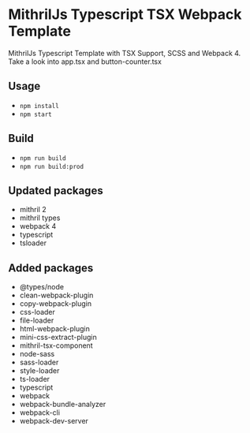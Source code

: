 # MithrilJs Typescript TSX Webpack Template

MithrilJs Typescript Template with TSX Support, SCSS and Webpack 4.
Take a look into app.tsx and button-counter.tsx

## Usage

-   `npm install`
-   `npm start`

## Build

-   `npm run build`
-   `npm run build:prod`

## Updated packages

-   mithril 2
-   mithril types
-   webpack 4
-   typescript
-   tsloader

## Added packages

-   @types/node
-   clean-webpack-plugin
-   copy-webpack-plugin
-   css-loader
-   file-loader
-   html-webpack-plugin
-   mini-css-extract-plugin
-   mithril-tsx-component
-   node-sass
-   sass-loader
-   style-loader
-   ts-loader
-   typescript
-   webpack
-   webpack-bundle-analyzer
-   webpack-cli
-   webpack-dev-server

